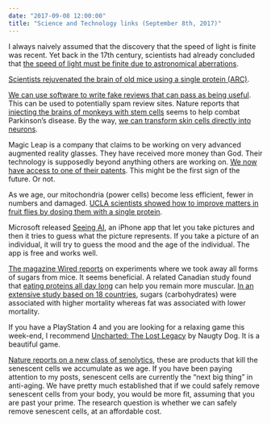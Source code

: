 ```yaml
---
date: "2017-09-08 12:00:00"
title: "Science and Technology links (September 8th, 2017)"
---
```




I always naively assumed that the discovery that the speed of light is finite was recent. Yet back in the 17th century, scientists had already concluded that [the speed of light must be finite due to astronomical aberrations](http://fermatslibrary.com/s/cassini-romer-and-the-velocity-of-light).

[Scientists rejuvenated the brain of old mice using a single protein (ARC)](http://www.pnas.org/content/114/34/9182.abstract).

[We can use software to write fake reviews that can pass as being useful](https://www.schneier.com/blog/archives/2017/09/new_techniques_.html). This can be used to potentially spam review sites.
Nature reports that [injecting the brains of monkeys with stem cells](http://www.nature.com/nature/journal/v548/n7669/full/nature23664.html) seems to help combat Parkinson&rsquo;s disease. By the way, [we can transform skin cells directly into neurons](http://www.cell.com/cell-stem-cell/fulltext/S1934-5909(17)30320-X).

Magic Leap is a company that claims to be working on very advanced augmented reality glasses. They have received more money than God. Their technology is supposedly beyond anything others are working on. [We now have access to one of their patents](https://uploadvr.com/magic-leap-patent-virtual-reality-glasses/). This might be the first sign of the future. Or not.

As we age, our mitochondria (power cells) become less efficient, fewer in numbers and damaged. [UCLA scientists showed how to improve matters in fruit flies by dosing them with a single protein](http://newsroom.ucla.edu/releases/ucla-biologists-slow-aging-extend-lifespan-of-fruit-flies).

Microsoft released [Seeing AI](https://www.microsoft.com/en-us/seeing-ai/), an iPhone app that let you take pictures and then it tries to guess what the picture represents. If you take a picture of an individual, it will try to guess the mood and the age of the individual. The app is free and works well.

[The magazine Wired reports](https://www.wired.com/story/ketogenic-diets-make-mice-live-longer-and-protect-their-brain-power-as-they-age/) on experiments where we took away all forms of sugars from mice. It seems beneficial. A related Canadian study found that [eating proteins all day long](http://plus.lapresse.ca/screens/60d8cf11-8b99-481e-8b9e-5e4e75a063c6%7C_0.html) can help you remain more muscular. [In an extensive study based on 18 countries](http://www.thelancet.com/journals/lancet/article/PIIS0140-6736(17)32252-3/abstract), sugars (carbohydrates) were associated with higher mortality whereas fat was associated with lower mortality.

If you have a PlayStation 4 and you are looking for a relaxing game this week-end, I recommend [Uncharted: The Lost Legacy](https://www.amazon.com/Uncharted-Lost-Legacy-PlayStation-4/dp/B06ZYW7ZHB/) by Naugty Dog. It is a beautiful game.

[Nature reports on a new class of senolytics](https://www.nature.com/articles/s41467-017-00314-z), these are products that kill the senescent cells we accumulate as we age. If you have been paying attention to my posts, senescent cells are currently the &ldquo;next big thing&rdquo; in anti-aging. We have pretty much established that if we could safely remove senescent cells from your body, you would be more fit, assuming that you are past your prime. The research question is whether we can safely remove senescent cells, at an affordable cost.

